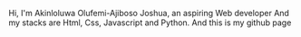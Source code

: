 Hi, I'm Akinloluwa Olufemi-Ajiboso Joshua, an aspiring Web developer 
And my stacks are Html, Css, Javascript and Python.
And this is my github page

